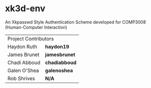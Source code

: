 # xk3d-env
An Xkpasswd Style Authentication Scheme developed for COMP3008 (Human-Computer Interaction)

<table>
  <tr>
    <td colspan="2">Project Contributors</td>
  </tr>
  <tr>
    <td>Haydon Ruth</td>
    <td><b>haydon19</b></td>
  </tr>
  <tr>
    <td>James Brunet</td>
    <td><b>jamesbrunet</b></td>
  </tr>  
  <tr>
    <td>Chadi Abboud</td>
    <td><b>chadiabboud</b></td>
  </tr>
  <tr>
    <td>Galen O'Shea</td>
    <td><b>galenoshea</b></td>
  </tr>
  <tr>
    <td>Rob Shrives</td>
    <td><b>N/A</b></td>
  </tr>
</table>
 
